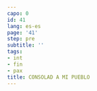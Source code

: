 ```yaml
---
capo: 0
id: 41
lang: es-es
page: '41'
step: pre
subtitle: ''
tags:
- int
- fin
- pax
title: CONSOLAD A MI PUEBLO
---
```

